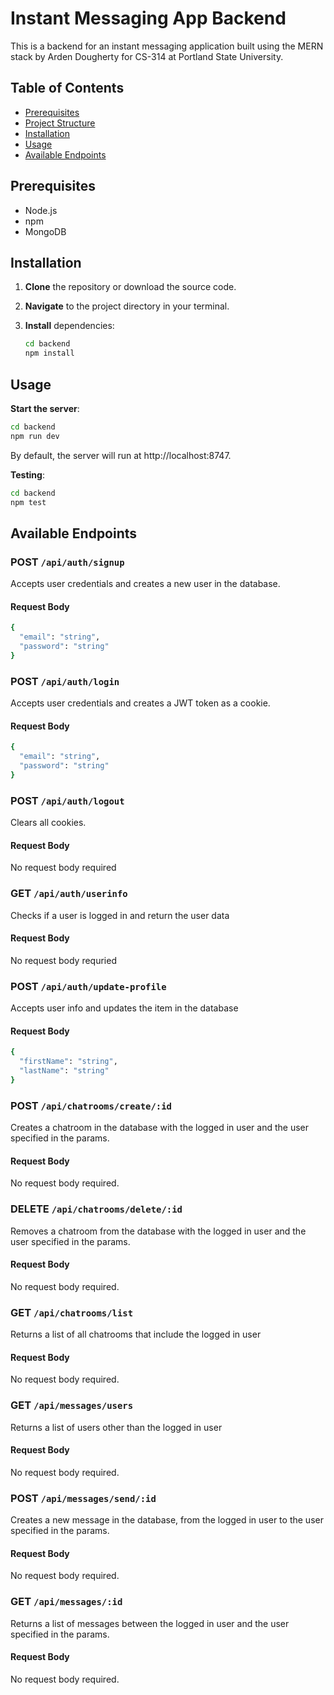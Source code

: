 # Instant Messaging App Backend

This is a backend for an instant messaging application built using the MERN stack by Arden Dougherty for CS-314 at Portland State University. 

## Table of Contents

- [Prerequisites](#prerequisites)
- [Project Structure](#project-structure)
- [Installation](#installation)
- [Usage](#usage)
- [Available Endpoints](#available-endpoints)

## Prerequisites

- Node.js
- npm
- MongoDB

## Installation

1. **Clone** the repository or download the source code.
2. **Navigate** to the project directory in your terminal.
3. **Install** dependencies:

   ```bash
   cd backend
   npm install
   ```

## Usage

**Start the server**:

  ```bash
  cd backend
  npm run dev
  ```

  By default, the server will run at http://localhost:8747.

**Testing**:

  ```bash
  cd backend
  npm test
  ```

## Available Endpoints

### POST `/api/auth/signup`

Accepts user credentials and creates a new user in the database.

#### Request Body

```bash
{
  "email": "string",
  "password": "string"
}
```

### POST `/api/auth/login`

Accepts user credentials and creates a JWT token as a cookie.

#### Request Body

```bash
{
  "email": "string",
  "password": "string"
}
```

### POST `/api/auth/logout`

Clears all cookies.

#### Request Body

No request body required

### GET `/api/auth/userinfo`

Checks if a user is logged in and return the user data

#### Request Body

No request body requried

### POST `/api/auth/update-profile`

Accepts user info and updates the item in the database

#### Request Body

```bash
{
  "firstName": "string",
  "lastName": "string"
}
```

### POST `/api/chatrooms/create/:id`

Creates a chatroom in the database with the logged in user and the user specified in the params.

#### Request Body

No request body required.

### DELETE `/api/chatrooms/delete/:id`

Removes a chatroom from the database with the logged in user and the user specified in the params.

#### Request Body

No request body required.

### GET `/api/chatrooms/list`

Returns a list of all chatrooms that include the logged in user

#### Request Body

No request body required.

### GET `/api/messages/users`

Returns a list of users other than the logged in user

#### Request Body

No request body required.

### POST `/api/messages/send/:id`

Creates a new message in the database, from the logged in user to the user specified in the params.

#### Request Body

No request body required.

### GET `/api/messages/:id`

Returns a list of messages between the logged in user and the user specified in the params.

#### Request Body

No request body required.